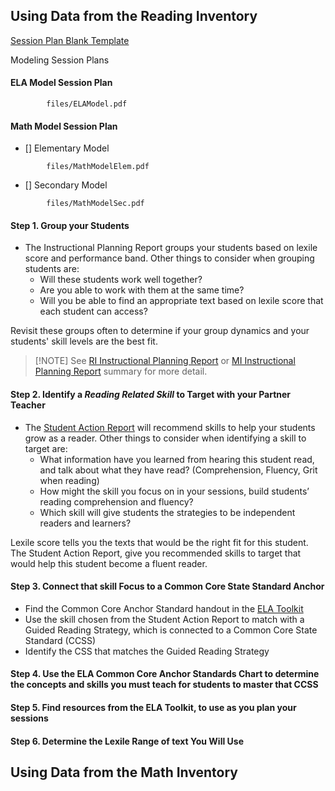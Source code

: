 ## Using Data from the Reading Inventory

[Session Plan Blank Template](https://cityyear.sharepoint.com/:w:/r/teams/lax/LandD/_layouts/15/Doc.aspx?sourcedoc=%7BF465BA47-941F-49B8-AD92-B54EA7E87984%7D&file=FY19%20Session%20Plan%20Template%20Blank.docx&action=default&mobileredirect=true)

Modeling Session Plans

<!-- tabs:start -->

#### **ELA Model Session Plan**


```pdf
		files/ELAModel.pdf
```

#### **Math Model Session Plan**

- [] Elementary Model

```pdf
		files/MathModelElem.pdf
```

- [] Secondary Model

```pdf
		files/MathModelSec.pdf
```

<!-- tabs:end -->

#### Step 1. Group your Students
- The Instructional Planning Report groups your students based on lexile score and performance band. Other things to consider when grouping students are:
	- Will these students work well together?
	- Are you able to work with them at the same time?
	- Will you be able to find an appropriate text based on lexile score that each student can access?

Revisit these groups often to determine if your group dynamics and your students' skill levels are the best fit.

>[!NOTE] See [RI Instructional Planning Report](sam/#ri-instructional-planning-report) or [MI Instructional Planning Report](sam/#mi-instructional-planning-report) summary for more detail.

#### Step 2. Identify a _Reading Related Skill_ to Target with your Partner Teacher
- The [Student Action Report](https://karenmjiang.github.io/CYLA_Assessments_Toolkit/#/sam?id=ri-student-action-reports) will recommend skills to help your students grow as a reader. Other things to consider when identifying a skill to target are:
	- What information have you learned from hearing this student read, and talk about what they have read? (Comprehension, Fluency, Grit when reading)
	- How might the skill you focus on in your sessions, build students’ reading comprehension and fluency?
	- Which skill will give students the strategies to be independent readers and learners?

Lexile score tells you the texts that would be the right fit for this student. The Student Action Report, give you recommended skills to target that would help this student become a fluent reader. 

#### Step 3. Connect that skill Focus to a Common Core State Standard Anchor
- Find the Common Core Anchor Standard handout in the [ELA Toolkit](https://cityyear.sharepoint.com/teams/lax/LandD/Student%20Planning%20and%20Progress%20Monitoring/ELA%20Toolkit.pdf)
- Use the skill chosen from the Student Action Report to match with a Guided Reading Strategy, which is connected to a Common Core State Standard (CCSS)
- Identify the CSS that matches the Guided Reading Strategy


#### Step 4. Use the ELA Common Core Anchor Standards Chart to determine the concepts and skills you must teach for students to master that CCSS

#### Step 5. Find resources from the ELA Toolkit, to use as you plan your sessions

#### Step 6. Determine the Lexile Range of text You Will Use

## Using Data from the Math Inventory

